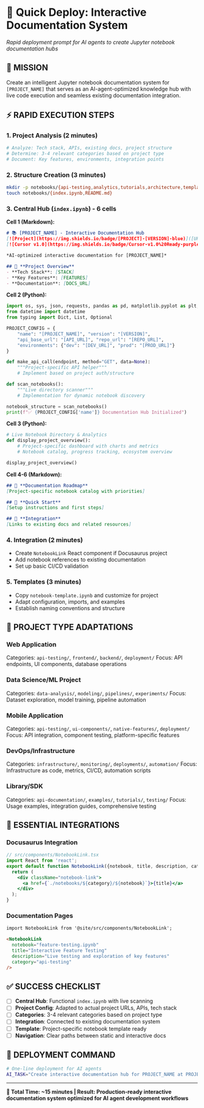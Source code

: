 # 🚀 Quick Deploy: Interactive Documentation System

*Rapid deployment prompt for AI agents to create Jupyter notebook documentation hubs*

## 🎯 **MISSION**
Create an intelligent Jupyter notebook documentation system for `[PROJECT_NAME]` that serves as an AI-agent-optimized knowledge hub with live code execution and seamless existing documentation integration.

## ⚡ **RAPID EXECUTION STEPS**

### **1. Project Analysis (2 minutes)**
```bash
# Analyze: Tech stack, APIs, existing docs, project structure
# Determine: 3-4 relevant categories based on project type
# Document: Key features, environments, integration points
```

### **2. Structure Creation (3 minutes)**
```bash
mkdir -p notebooks/{api-testing,analytics,tutorials,architecture,templates,completed,archive}
touch notebooks/{index.ipynb,README.md}
```

### **3. Central Hub (`index.ipynb`) - 6 cells**

**Cell 1 (Markdown):**
```markdown
# 📚 [PROJECT_NAME] - Interactive Documentation Hub
[![Project](https://img.shields.io/badge/[PROJECT]-[VERSION]-blue)]([URL])
[![Cursor v1.0](https://img.shields.io/badge/Cursor-v1.0%20Ready-purple)](https://cursor.com/)

*AI-optimized interactive documentation for [PROJECT_NAME]*

## 🎯 **Project Overview**
- **Tech Stack**: [STACK]
- **Key Features**: [FEATURES]
- **Documentation**: [DOCS_URL]
```

**Cell 2 (Python):**
```python
import os, sys, json, requests, pandas as pd, matplotlib.pyplot as plt, seaborn as sns
from datetime import datetime
from typing import Dict, List, Optional

PROJECT_CONFIG = {
    "name": "[PROJECT_NAME]", "version": "[VERSION]", 
    "api_base_url": "[API_URL]", "repo_url": "[REPO_URL]",
    "environments": {"dev": "[DEV_URL]", "prod": "[PROD_URL]"}
}

def make_api_call(endpoint, method="GET", data=None):
    """Project-specific API helper"""
    # Implement based on project auth/structure

def scan_notebooks():
    """Live directory scanner"""
    # Implementation for dynamic notebook discovery

notebook_structure = scan_notebooks()
print(f"✅ {PROJECT_CONFIG['name']} Documentation Hub Initialized")
```

**Cell 3 (Python):**
```python
# Live Notebook Directory & Analytics
def display_project_overview():
    # Project-specific dashboard with charts and metrics
    # Notebook catalog, progress tracking, ecosystem overview

display_project_overview()
```

**Cell 4-6 (Markdown):**
```markdown
## 📑 **Documentation Roadmap**
[Project-specific notebook catalog with priorities]

## 🚀 **Quick Start**
[Setup instructions and first steps]

## 🔗 **Integration**
[Links to existing docs and related resources]
```

### **4. Integration (2 minutes)**
- Create `NotebookLink` React component if Docusaurus project
- Add notebook references to existing documentation
- Set up basic CI/CD validation

### **5. Templates (3 minutes)**
- Copy `notebook-template.ipynb` and customize for project
- Adapt configuration, imports, and examples
- Establish naming conventions and structure

## 🎯 **PROJECT TYPE ADAPTATIONS**

### **Web Application**
Categories: `api-testing/`, `frontend/`, `backend/`, `deployment/`
Focus: API endpoints, UI components, database operations

### **Data Science/ML Project**  
Categories: `data-analysis/`, `modeling/`, `pipelines/`, `experiments/`
Focus: Dataset exploration, model training, pipeline automation

### **Mobile Application**
Categories: `api-testing/`, `ui-components/`, `native-features/`, `deployment/`
Focus: API integration, component testing, platform-specific features

### **DevOps/Infrastructure**
Categories: `infrastructure/`, `monitoring/`, `deployments/`, `automation/`
Focus: Infrastructure as code, metrics, CI/CD, automation scripts

### **Library/SDK**
Categories: `api-documentation/`, `examples/`, `tutorials/`, `testing/`
Focus: Usage examples, integration guides, comprehensive testing

## 🔧 **ESSENTIAL INTEGRATIONS**

### **Docusaurus Integration**
```jsx
// src/components/NotebookLink.tsx
import React from 'react';
export default function NotebookLink({notebook, title, description, category}) {
  return (
    <div className="notebook-link">
      <a href={`./notebooks/${category}/${notebook}`}>{title}</a>
    </div>
  );
}
```

### **Documentation Pages**
```markdown
import NotebookLink from '@site/src/components/NotebookLink';

<NotebookLink 
  notebook="feature-testing.ipynb"
  title="Interactive Feature Testing"
  description="Live testing and exploration of key features"
  category="api-testing"
/>
```

## ✅ **SUCCESS CHECKLIST**

- [ ] **Central Hub**: Functional `index.ipynb` with live scanning
- [ ] **Project Config**: Adapted to actual project URLs, APIs, tech stack  
- [ ] **Categories**: 3-4 relevant categories based on project type
- [ ] **Integration**: Connected to existing documentation system
- [ ] **Template**: Project-specific notebook template ready
- [ ] **Navigation**: Clear paths between static and interactive docs

## 🚀 **DEPLOYMENT COMMAND**

```bash
# One-line deployment for AI agents
AI_TASK="Create interactive documentation hub for PROJECT_NAME at PROJECT_PATH with categories: [CATS] and integration with [DOC_SYSTEM]"
```

---

**🎯 Total Time: ~15 minutes | Result: Production-ready interactive documentation system optimized for AI agent development workflows** 